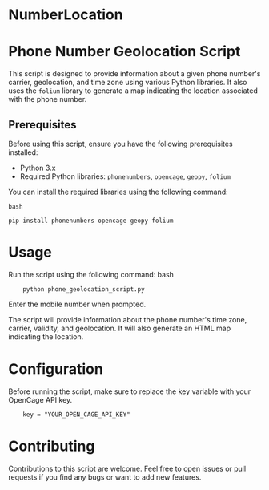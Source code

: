 # NumberLocation
# Phone Number Geolocation Script

This script is designed to provide information about a given phone number's carrier, geolocation, and time zone using various Python libraries. It also uses the `folium` library to generate a map indicating the location associated with the phone number.

## Prerequisites

Before using this script, ensure you have the following prerequisites installed:

- Python 3.x
- Required Python libraries: `phonenumbers`, `opencage`, `geopy`, `folium`

You can install the required libraries using the following command:

    bash

    pip install phonenumbers opencage geopy folium

# Usage
  Run the script using the following command:
  bash
  
        python phone_geolocation_script.py
  Enter the mobile number when prompted.

  The script will provide information about the phone number's time zone, carrier, validity, and geolocation. It will also generate an HTML map indicating            the location.

# Configuration
  Before running the script, make sure to replace the key variable with your OpenCage API key.
  
  
        key = "YOUR_OPEN_CAGE_API_KEY"
# Contributing
  Contributions to this script are welcome. Feel free to open issues or pull requests if you find any bugs or want to add new features.

